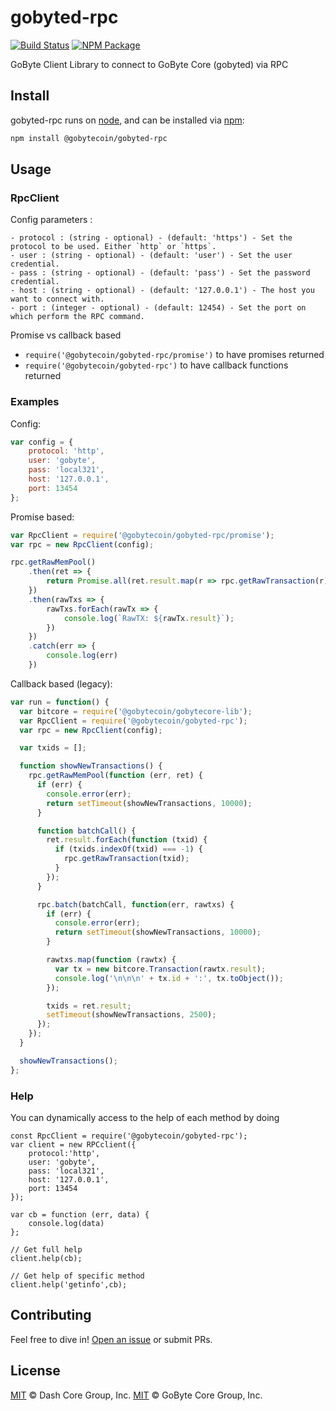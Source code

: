 # gobyted-rpc

[![Build Status](https://github.com/gobytecoin/gobyted-rpc/actions/workflows/test.yml/badge.svg)](https://github.com/gobytecoin/gobyted-rpc/actions/workflows/test.yml)
[![NPM Package](https://img.shields.io/npm/v/@gobytecoin/gobyted-rpc.svg)](https://www.npmjs.org/package/@gobytecoin/gobyted-rpc)

GoByte Client Library to connect to GoByte Core (gobyted) via RPC

## Install

gobyted-rpc runs on [node](http://nodejs.org/), and can be installed via [npm](https://npmjs.org/):

```bash
npm install @gobytecoin/gobyted-rpc
```

## Usage

### RpcClient

Config parameters :

	- protocol : (string - optional) - (default: 'https') - Set the protocol to be used. Either `http` or `https`.
	- user : (string - optional) - (default: 'user') - Set the user credential.
	- pass : (string - optional) - (default: 'pass') - Set the password credential.
	- host : (string - optional) - (default: '127.0.0.1') - The host you want to connect with.
	- port : (integer - optional) - (default: 12454) - Set the port on which perform the RPC command.

Promise vs callback based

  - `require('@gobytecoin/gobyted-rpc/promise')` to have promises returned
  - `require('@gobytecoin/gobyted-rpc')` to have callback functions returned

### Examples

Config:

```javascript
var config = {
    protocol: 'http',
    user: 'gobyte',
    pass: 'local321',
    host: '127.0.0.1',
    port: 13454
};
```

Promise based:

```javascript
var RpcClient = require('@gobytecoin/gobyted-rpc/promise');
var rpc = new RpcClient(config);

rpc.getRawMemPool()
    .then(ret => {
        return Promise.all(ret.result.map(r => rpc.getRawTransaction(r)))
    })
    .then(rawTxs => {
        rawTxs.forEach(rawTx => {
            console.log(`RawTX: ${rawTx.result}`);
        })
    })
    .catch(err => {
        console.log(err)
    })
```

Callback based (legacy):

```javascript
var run = function() {
  var bitcore = require('@gobytecoin/gobytecore-lib');
  var RpcClient = require('@gobytecoin/gobyted-rpc');
  var rpc = new RpcClient(config);

  var txids = [];

  function showNewTransactions() {
    rpc.getRawMemPool(function (err, ret) {
      if (err) {
        console.error(err);
        return setTimeout(showNewTransactions, 10000);
      }

      function batchCall() {
        ret.result.forEach(function (txid) {
          if (txids.indexOf(txid) === -1) {
            rpc.getRawTransaction(txid);
          }
        });
      }

      rpc.batch(batchCall, function(err, rawtxs) {
        if (err) {
          console.error(err);
          return setTimeout(showNewTransactions, 10000);
        }

        rawtxs.map(function (rawtx) {
          var tx = new bitcore.Transaction(rawtx.result);
          console.log('\n\n\n' + tx.id + ':', tx.toObject());
        });

        txids = ret.result;
        setTimeout(showNewTransactions, 2500);
      });
    });
  }

  showNewTransactions();
};
```

### Help

You can dynamically access to the help of each method by doing

```
const RpcClient = require('@gobytecoin/gobyted-rpc');
var client = new RPCclient({
    protocol:'http',
    user: 'gobyte',
    pass: 'local321',
    host: '127.0.0.1',
    port: 13454
});

var cb = function (err, data) {
    console.log(data)
};

// Get full help
client.help(cb);

// Get help of specific method
client.help('getinfo',cb);
```

## Contributing

Feel free to dive in! [Open an issue](https://github.com/gobytecoin/gobyted-rpc/issues/new) or submit PRs.

## License

[MIT](LICENSE) &copy; Dash Core Group, Inc.
[MIT](LICENSE) &copy; GoByte Core Group, Inc.
